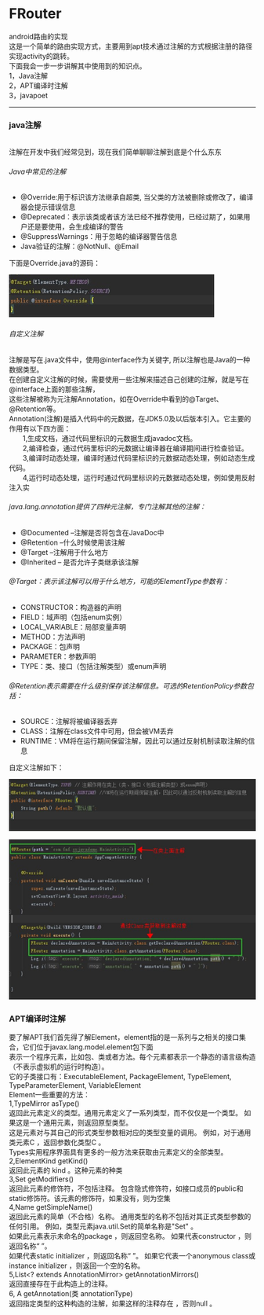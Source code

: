 # FRouter
android路由的实现<br>
这是一个简单的路由实现方式，主要用到apt技术通过注解的方式根据注册的路径实现activity的跳转。<br>
下面我会一步一步讲解其中使用到的知识点。<br>
1，Java注解<br>
2，APT编译时注解<br>
3，javapoet<br>

*****************************

### java注解
<br>
注解在开发中我们经常见到，现在我们简单聊聊注解到底是个什么东东<br>

###### Java中常见的注解
* @Override:用于标识该方法继承自超类, 当父类的方法被删除或修改了，编译器会提示错误信息
* @Deprecated：表示该类或者该方法已经不推荐使用，已经过期了，如果用户还是要使用，会生成编译的警告
* @SuppressWarnings：用于忽略的编译器警告信息
* Java验证的注解：@NotNull、@Email
  
 下面是Override.java的源码：
  
  
  ![baidu](https://github.com/funaifu/FRouter/blob/master/imge/override.jpg)
 
###### 自定义注解
  
  注解是写在.java文件中，使用@interface作为关键字, 所以注解也是Java的一种数据类型。<br>
  在创建自定义注解的时候，需要使用一些注解来描述自己创建的注解，就是写在@interface上面的那些注解，<br>
  这些注解被称为元注解Annotation，如在Override中看到的@Target、@Retention等。<br>
  Annotation(注解)是插入代码中的元数据，在JDK5.0及以后版本引入。它主要的作用有以下四方面：<br>
  1,生成文档，通过代码里标识的元数据生成javadoc文档。<br>
  2,编译检查，通过代码里标识的元数据让编译器在编译期间进行检查验证。<br>
  3,编译时动态处理，编译时通过代码里标识的元数据动态处理，例如动态生成代码。<br>
  4,运行时动态处理，运行时通过代码里标识的元数据动态处理，例如使用反射注入实<br>
 
###### java.lang.annotation提供了四种元注解，专门注解其他的注解：
* @Documented –注解是否将包含在JavaDoc中
* @Retention –什么时候使用该注解
* @Target –注解用于什么地方
* @Inherited – 是否允许子类继承该注解

###### @Target：表示该注解可以用于什么地方，可能的ElementType参数有：
* CONSTRUCTOR：构造器的声明
* FIELD：域声明（包括enum实例）
* LOCAL_VARIABLE：局部变量声明
* METHOD：方法声明
* PACKAGE：包声明
* PARAMETER：参数声明
* TYPE：类、接口（包括注解类型）或enum声明
   
###### @Retention表示需要在什么级别保存该注解信息。可选的RetentionPolicy参数包括：
* SOURCE：注解将被编译器丢弃
* CLASS：注解在class文件中可用，但会被VM丢弃
* RUNTIME：VM将在运行期间保留注解，因此可以通过反射机制读取注解的信息

自定义注解如下：

 ![baidu](https://github.com/funaifu/FRouter/blob/master/imge/router.jpg)
 
 ![baidu](https://github.com/funaifu/FRouter/blob/master/imge/router_execute.jpg)
 
 ### APT编译时注解
 
 要了解APT我们首先得了解Element，element指的是一系列与之相关的接口集合，它们位于javax.lang.model.element包下面<br>
 表示一个程序元素，比如包、类或者方法。每个元素都表示一个静态的语言级构造（不表示虚拟机的运行时构造）。<br>
 它的子类接口有：ExecutableElement, PackageElement, TypeElement, TypeParameterElement, VariableElement<br>
 Element一些重要的方法：<br>
 1,TypeMirror asType() <br>
 返回此元素定义的类型。通用元素定义了一系列类型，而不仅仅是一个类型。 如果这是一个通用元素，则返回原型类型。 <br>
 这是元素对与其自己的形式类型参数相对应的类型变量的调用。 例如，对于通用类元素C<N extends Number> ，返回参数化类型C<N> 。 <br>
 Types实用程序界面具有更多的一般方法来获取由元素定义的全部类型。<br>
 2,ElementKind getKind() <br>
 返回此元素的 kind 。这种元素的种类<br>
 3,Set<Modifier> getModifiers()<br>
 返回此元素的修饰符，不包括注释。 包含隐式修饰符，如接口成员的public和static修饰符。该元素的修饰符，如果没有，则为空集<br>
 4,Name getSimpleName()<br>
 返回此元素的简单（不合格）名称。 通用类型的名称不包括对其正式类型参数的任何引用。 例如，类型元素java.util.Set<E>的简单名称是"Set" 。<br>
 如果此元素表示未命名的package ，则返回空名称。 如果代表constructor ，则返回名称“ <init> ”。<br>
 如果代表static initializer ，则返回名称“ <clinit> ”。 如果它代表一个anonymous class或instance initializer ，则返回一个空的名称。<br>
 5,List<? extends AnnotationMirror> getAnnotationMirrors()<br>
 返回直接存在于此构造上的注释。<br>
 6,<A extends Annotation> A getAnnotation(类<A> annotationType)<br>
 返回指定类型的这种构造的注解，如果这样的注释存在 ，否则null 。<br>















 
 


 
